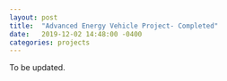 ```yaml
---
layout: post
title:  "Advanced Energy Vehicle Project- Completed"
date:   2019-12-02 14:48:00 -0400
categories: projects
---
```


To be updated.